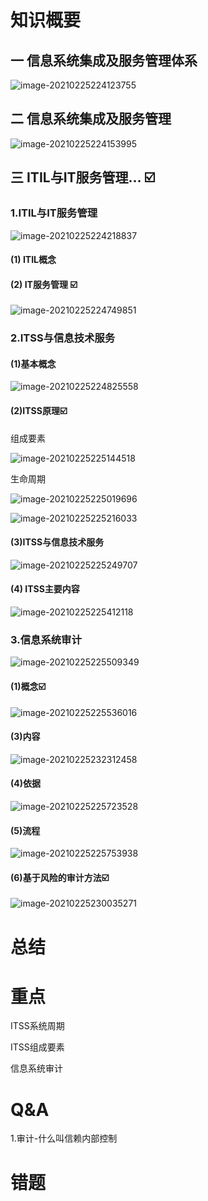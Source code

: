 # 知识概要

## 一 信息系统集成及服务管理体系

![image-20210225224123755](C:\Users\Administrator\AppData\Roaming\Typora\typora-user-images\image-20210225224123755.png)

## 二 信息系统集成及服务管理 

![image-20210225224153995](C:\Users\Administrator\AppData\Roaming\Typora\typora-user-images\image-20210225224153995.png)

## 三 ITIL与IT服务管理... :ballot_box_with_check:

### 1.ITIL与IT服务管理

![image-20210225224218837](C:\Users\Administrator\AppData\Roaming\Typora\typora-user-images\image-20210225224218837.png)

#### (1)  ITIL概念

#### (2) IT服务管理 :ballot_box_with_check:

![image-20210225224749851](C:\Users\Administrator\AppData\Roaming\Typora\typora-user-images\image-20210225224749851.png)

### 2.ITSS与信息技术服务

#### (1)基本概念

![image-20210225224825558](C:\Users\Administrator\AppData\Roaming\Typora\typora-user-images\image-20210225224825558.png)

#### (2)ITSS原理:ballot_box_with_check:

组成要素

![image-20210225225144518](C:\Users\Administrator\AppData\Roaming\Typora\typora-user-images\image-20210225225144518.png)

生命周期

![image-20210225225019696](C:\Users\Administrator\AppData\Roaming\Typora\typora-user-images\image-20210225225019696.png)

![image-20210225225216033](C:\Users\Administrator\AppData\Roaming\Typora\typora-user-images\image-20210225225216033.png)

#### (3)ITSS与信息技术服务

![image-20210225225249707](C:\Users\Administrator\AppData\Roaming\Typora\typora-user-images\image-20210225225249707.png)

#### (4) ITSS主要内容

![image-20210225225412118](C:\Users\Administrator\AppData\Roaming\Typora\typora-user-images\image-20210225225412118.png)

### 3.信息系统审计

![image-20210225225509349](C:\Users\Administrator\AppData\Roaming\Typora\typora-user-images\image-20210225225509349.png)

#### (1)概念:ballot_box_with_check:

![image-20210225225536016](C:\Users\Administrator\AppData\Roaming\Typora\typora-user-images\image-20210225225536016.png)

#### (3)内容

![image-20210225232312458](C:\Users\Administrator\AppData\Roaming\Typora\typora-user-images\image-20210225232312458.png)

#### (4)依据

![image-20210225225723528](C:\Users\Administrator\AppData\Roaming\Typora\typora-user-images\image-20210225225723528.png)

#### (5)流程

![image-20210225225753938](C:\Users\Administrator\AppData\Roaming\Typora\typora-user-images\image-20210225225753938.png)

#### (6)基于风险的审计方法:ballot_box_with_check:

![image-20210225230035271](C:\Users\Administrator\AppData\Roaming\Typora\typora-user-images\image-20210225230035271.png)





# 总结

# 重点

ITSS系统周期

ITSS组成要素

信息系统审计

# Q&A

1.审计-什么叫信赖内部控制

# 错题 